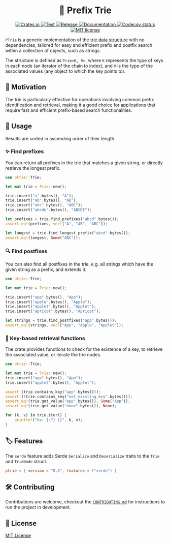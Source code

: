 <h1 align="center">
  🎄 Prefix Trie
</h1>

<p align="center">
    <a href="https://crates.io/crates/ptrie">
        <img alt="Crates.io" src="https://img.shields.io/crates/v/ptrie" />
    </a>
    <a href="https://github.com/vemonet/ptrie/actions/workflows/test.yml">
        <img alt="Test" src="https://github.com/vemonet/ptrie/actions/workflows/test.yml/badge.svg" />
    </a>
    <a href="https://github.com/vemonet/ptrie/actions/workflows/release.yml">
        <img alt="Release" src="https://github.com/vemonet/ptrie/actions/workflows/release.yml/badge.svg" />
    </a>
    <a href="https://docs.rs/ptrie">
        <img alt="Documentation" src="https://docs.rs/ptrie/badge.svg" />
    </a>
    <a href="https://codecov.io/gh/vemonet/ptrie/branch/main">
        <img src="https://codecov.io/gh/vemonet/ptrie/branch/main/graph/badge.svg" alt="Codecov status" />
    </a>
    <a href="https://github.com/vemonet/ptrie/blob/main/LICENSE">
        <img alt="MIT license" src="https://img.shields.io/badge/License-MIT-brightgreen.svg" />
    </a>
</p>

`PTrie` is a generic implementation of the [trie data structure](https://en.wikipedia.org/wiki/Trie) with no dependencies, tailored for easy and efficient prefix and postfix search within a collection of objects, such as strings.

The structure is defined as `Trie<K, V>`, where `K` represents the type of keys in each node (an iterator of the chain to index), and `V` is the type of the associated values (any object to which the key points to).

## 💭 Motivation

The trie is particularly effective for operations involving common  prefix identification and retrieval, making it a good choice for  applications that require fast and efficient prefix-based search  functionalities.

## 🚀 Usage

Results are sorted in ascending order of their length.

### ✨ Find prefixes

You can return all prefixes in the trie that matches a given string, or directly retrieve the longest prefix.

```rust
use ptrie::Trie;

let mut trie = Trie::new();

trie.insert("a".bytes(), "A");
trie.insert("ab".bytes(), "AB");
trie.insert("abc".bytes(), "ABC");
trie.insert("abcde".bytes(), "ABCDE");

let prefixes = trie.find_prefixes("abcd".bytes());
assert_eq!(prefixes, vec!["A", "AB", "ABC"]);

let longest = trie.find_longest_prefix("abcd".bytes());
assert_eq!(longest, Some("ABC"));
```

### 🔍 Find postfixes

You can also find all postfixes in the trie, e.g. all strings which have the given string as a prefix, and extends it.

```rust
use ptrie::Trie;

let mut trie = Trie::new();

trie.insert("app".bytes(), "App");
trie.insert("apple".bytes(), "Apple");
trie.insert("applet".bytes(), "Applet");
trie.insert("apricot".bytes(), "Apricot");

let strings = trie.find_postfixes("app".bytes());
assert_eq!(strings, vec!["App", "Apple", "Applet"]);
```

### 🔑 Key-based retrieval functions

The crate provides functions to check for the existence of a key, to retrieve the associated value, or iterate the trie nodes.

```rust
use ptrie::Trie;

let mut trie = Trie::new();
trie.insert("app".bytes(), "App");
trie.insert("applet".bytes(), "Applet");

assert!(trie.contains_key("app".bytes()));
assert!(!trie.contains_key("not_existing_key".bytes()));
assert_eq!(trie.get_value("app".bytes()), Some("App"));
assert_eq!(trie.get_value("none".bytes()), None);

for (k, v) in trie.iter() {
    println!("kv: {:?} {}", k, v);
}
```

## 🏷️ Features

The `serde` feature adds Serde `Serialize` and `Deserialize` traits to the `Trie` and `TrieNode` struct.

```toml
ptrie = { version = "0.5", features = ["serde"] }
```

## 🛠️ Contributing

Contributions are welcome, checkout the [`CONTRIBUTING.md`](https://github.com/vemonet/ptrie/blob/main/CONTRIBUTING.md) for instructions to run the project in development.

## 📜 License

[MIT License](https://opensource.org/licenses/MIT)
